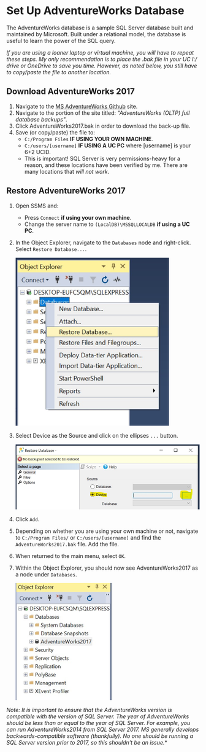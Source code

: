 # Set Up AdventureWorks Database

The AdventureWorks database is a sample SQL Server database built and maintained by Microsoft. Built under a relational model, the database is useful to learn the power of the SQL query.

*If you are using a loaner laptop or virtual machine, you will have to repeat these steps. My only recommendation is to place the .bak file in your UC I:/ drive or OneDrive to save you time. However, as noted below, you still have to copy/paste the file to another location.*

## Download AdventureWorks 2017

1. Navigate to the [MS AdventureWorks Github](https://github.com/microsoft/sql-server-samples/releases/tag/adventureworks) site.
2. Navigate to the portion of the site titled: *"AdventureWorks (OLTP) full database backups"*.
3. Click AdventureWorks2017.bak in order to download the back-up file.
4. Save (or copy/paste) the file to:
    + `C:/Program Files` **IF USING YOUR OWN MACHINE**.
    + `C:/users/[username]` **IF USING A UC PC** where [username] is your 6+2 UCID.
    + This is important! SQL Server is very permissions-heavy for a reason, and these locations have been verified by me. There are many locations that *will not work*.

## Restore AdventureWorks 2017

1. Open SSMS and:
    + Press `Connect` **if using your own machine**.
    + Change the server name to `(LocalDB)\MSSQLLOCALDB` **if using a UC PC**. 
2. In the Object Explorer, navigate to the `Databases` node and right-click. Select `Restore Database...`.

    <img src="img/aw-1.jpg" alt="Restore Database" width="400">
    
3. Select Device as the Source and click on the ellipses `...` button.

    <img src="img/aw-2.jpg" alt="Locate Device Source" width="600">
    
4. Click `Add`.
5. Depending on whether you are using your own machine or not, navigate to `C:/Program Files/` or `C:/users/[username]` and find the `AdventureWorks2017.bak` file. Add the file.
6. When returned to the main menu, select `OK`.
7. Within the Object Explorer, you should now see AdventureWorks2017 as a node under `Databases`.

    <img src="img/aw-3.jpg" alt="AdventureWorks Database Icon" width="250">


*Note: It is important to ensure that the AdventureWorks version is compatible with the version of SQL Server. The year of AdventureWorks should be less than or equal to the year of SQL Server. For example, you can run AdventureWorks2014 from SQL Server 2017. MS generally develops backwards-compatible software (thankfully). No one should be running a SQL Server version prior to 2017, so this shouldn't be an issue.**
